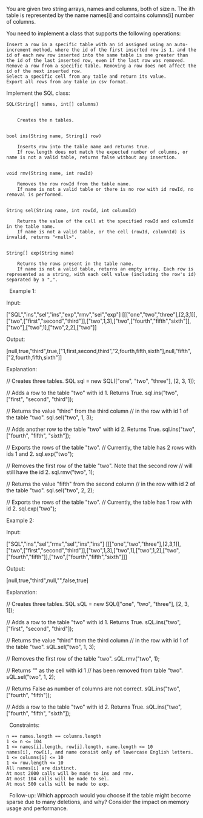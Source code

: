 You are given two string arrays, names and columns, both of size n. The ith table is represented by the name names[i] and contains columns[i] number of columns.

You need to implement a class that supports the following operations:


	Insert a row in a specific table with an id assigned using an auto-increment method, where the id of the first inserted row is 1, and the id of each new row inserted into the same table is one greater than the id of the last inserted row, even if the last row was removed.
	Remove a row from a specific table. Removing a row does not affect the id of the next inserted row.
	Select a specific cell from any table and return its value.
	Export all rows from any table in csv format.


Implement the SQL class:


	SQL(String[] names, int[] columns)

	
		Creates the n tables.
	
	
	bool ins(String name, String[] row)
	
		Inserts row into the table name and returns true.
		If row.length does not match the expected number of columns, or name is not a valid table, returns false without any insertion.
	
	
	void rmv(String name, int rowId)
	
		Removes the row rowId from the table name.
		If name is not a valid table or there is no row with id rowId, no removal is performed.
	
	
	String sel(String name, int rowId, int columnId)
	
		Returns the value of the cell at the specified rowId and columnId in the table name.
		If name is not a valid table, or the cell (rowId, columnId) is invalid, returns "<null>".
	
	
	String[] exp(String name)
	
		Returns the rows present in the table name.
		If name is not a valid table, returns an empty array. Each row is represented as a string, with each cell value (including the row's id) separated by a ",".
	
	


 
Example 1:


Input:

["SQL","ins","sel","ins","exp","rmv","sel","exp"]
[[["one","two","three"],[2,3,1]],["two",["first","second","third"]],["two",1,3],["two",["fourth","fifth","sixth"]],["two"],["two",1],["two",2,2],["two"]]


Output:

[null,true,"third",true,["1,first,second,third","2,fourth,fifth,sixth"],null,"fifth",["2,fourth,fifth,sixth"]]

Explanation:

// Creates three tables.
SQL sql = new SQL(["one", "two", "three"], [2, 3, 1]);

// Adds a row to the table "two" with id 1. Returns True.
sql.ins("two", ["first", "second", "third"]);

// Returns the value "third" from the third column
// in the row with id 1 of the table "two".
sql.sel("two", 1, 3);

// Adds another row to the table "two" with id 2. Returns True.
sql.ins("two", ["fourth", "fifth", "sixth"]);

// Exports the rows of the table "two".
// Currently, the table has 2 rows with ids 1 and 2.
sql.exp("two");

// Removes the first row of the table "two". Note that the second row
// will still have the id 2.
sql.rmv("two", 1);

// Returns the value "fifth" from the second column
// in the row with id 2 of the table "two".
sql.sel("two", 2, 2);

// Exports the rows of the table "two".
// Currently, the table has 1 row with id 2.
sql.exp("two");



Example 2:


Input:

["SQL","ins","sel","rmv","sel","ins","ins"]
[[["one","two","three"],[2,3,1]],["two",["first","second","third"]],["two",1,3],["two",1],["two",1,2],["two",["fourth","fifth"]],["two",["fourth","fifth","sixth"]]]


Output:

[null,true,"third",null,"<null>",false,true]


Explanation:

// Creates three tables.
SQL sQL = new SQL(["one", "two", "three"], [2, 3, 1]); 

// Adds a row to the table "two" with id 1. Returns True. 
sQL.ins("two", ["first", "second", "third"]); 

// Returns the value "third" from the third column 
// in the row with id 1 of the table "two".
sQL.sel("two", 1, 3); 

// Removes the first row of the table "two".
sQL.rmv("two", 1); 

// Returns "<null>" as the cell with id 1 
// has been removed from table "two".
sQL.sel("two", 1, 2); 

// Returns False as number of columns are not correct.
sQL.ins("two", ["fourth", "fifth"]); 

// Adds a row to the table "two" with id 2. Returns True.
sQL.ins("two", ["fourth", "fifth", "sixth"]); 



 
Constraints:


	n == names.length == columns.length
	1 <= n <= 104
	1 <= names[i].length, row[i].length, name.length <= 10
	names[i], row[i], and name consist only of lowercase English letters.
	1 <= columns[i] <= 10
	1 <= row.length <= 10
	All names[i] are distinct.
	At most 2000 calls will be made to ins and rmv.
	At most 104 calls will be made to sel.
	At most 500 calls will be made to exp.


 
Follow-up: Which approach would you choose if the table might become sparse due to many deletions, and why? Consider the impact on memory usage and performance.